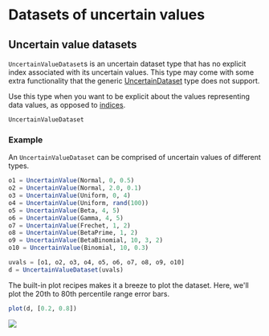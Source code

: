 # Datasets of uncertain values

## Uncertain value datasets


`UncertainValueDataset`s is an uncertain dataset type that has no explicit index 
associated with its uncertain values. This type may come with some extra functionality 
that the generic [UncertainDataset](uncertain_dataset.md) type does not support. 

Use this type when you want to be explicit about the values representing data values,
as opposed to [indices](uncertain_index_dataset.md). 

```@docs
UncertainValueDataset
```

### Example

An `UncertainValueDataset` can be comprised of uncertain values of different types.

```julia 
o1 = UncertainValue(Normal, 0, 0.5)
o2 = UncertainValue(Normal, 2.0, 0.1)
o3 = UncertainValue(Uniform, 0, 4)
o4 = UncertainValue(Uniform, rand(100))
o5 = UncertainValue(Beta, 4, 5)
o6 = UncertainValue(Gamma, 4, 5)
o7 = UncertainValue(Frechet, 1, 2)
o8 = UncertainValue(BetaPrime, 1, 2)
o9 = UncertainValue(BetaBinomial, 10, 3, 2)
o10 = UncertainValue(Binomial, 10, 0.3)

uvals = [o1, o2, o3, o4, o5, o6, o7, o8, o9, o10]
d = UncertainValueDataset(uvals)
```

The built-in plot recipes makes it a breeze to plot the dataset. Here, we'll plot the 
20th to 80th percentile range error bars. 

```julia
plot(d, [0.2, 0.8])
```

![](uncertain_value_dataset_example.svg)
